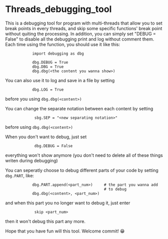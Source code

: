 # Threads_debugging_tool
 This is a debugging tool for program with multi-threads that allow you to set break points in every threads, and skip some specific functions' break point without quiting the processing.  In addition, you can simply set "DEBUG = False" to disable all the debugging print and log without comment them. Each time using the function, you should use it like this:
```
            import debugging as dbg
            
            dbg.DEBUG = True
            dbg.DBG = True
            dbg.dbg(<the content you wanna show>)
```
 
 
You can also use it to log and save in a file by setting

```   
            dbg.LOG = True
```
            
before you using ```dbg.dbg(<content>)```
        
 
 
You can change the separate notation between each content by setting 
```
             sbg.SEP = "<new separating notation>"
```
before using ```dbg.dbg(<content>)```
        
    
 
When you don't want to debug, just set 
```
             dbg.DEBUG = False
```
everything won't show anymore (you don't need to delete all of these things writen during debugging)


 
You can seperatly choose to debug different parts of your code by setting ```dbg.PART```, like:
```
            dbg.PART.append(<part_num>)     # the part you wanna add
                                            # to debug
            dbg.dbg(<content>, <part_num>)
```
 and when this part you no longer want to debug it, just enter
```
             skip <part_num>
```
 then it won't debug this part any more.
 
 
 
 
 Hope that you have fun will this tool. Welcome commit! 😁
